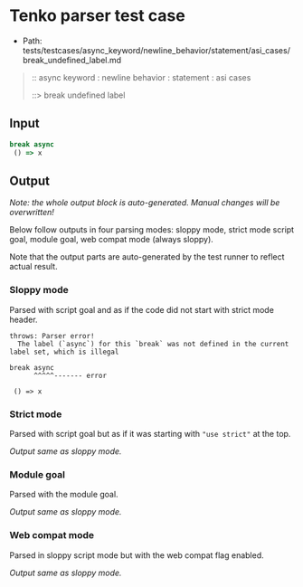 # Tenko parser test case

- Path: tests/testcases/async_keyword/newline_behavior/statement/asi_cases/break_undefined_label.md

> :: async keyword : newline behavior : statement : asi cases
>
> ::> break undefined label

## Input

`````js
break async 
 () => x
`````

## Output

_Note: the whole output block is auto-generated. Manual changes will be overwritten!_

Below follow outputs in four parsing modes: sloppy mode, strict mode script goal, module goal, web compat mode (always sloppy).

Note that the output parts are auto-generated by the test runner to reflect actual result.

### Sloppy mode

Parsed with script goal and as if the code did not start with strict mode header.

`````
throws: Parser error!
  The label (`async`) for this `break` was not defined in the current label set, which is illegal

break async
      ^^^^^------- error

 () => x
`````

### Strict mode

Parsed with script goal but as if it was starting with `"use strict"` at the top.

_Output same as sloppy mode._

### Module goal

Parsed with the module goal.

_Output same as sloppy mode._

### Web compat mode

Parsed in sloppy script mode but with the web compat flag enabled.

_Output same as sloppy mode._
